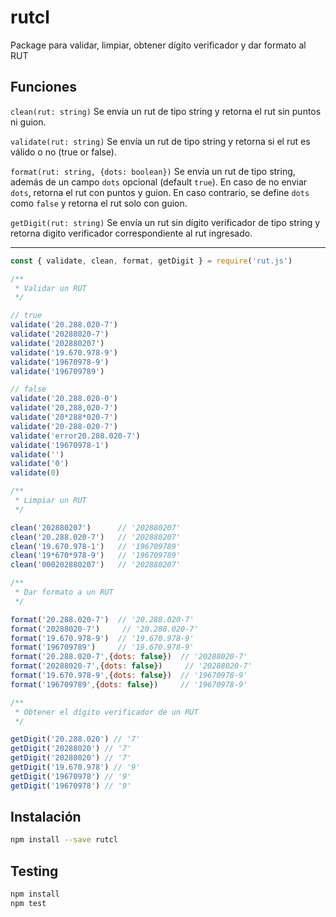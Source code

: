 # rutcl

Package para validar, limpiar, obtener dígito verificador y dar formato al RUT

## Funciones

`clean(rut: string)` Se envía un rut de tipo string y retorna el rut sin puntos ni guion.

`validate(rut: string)` Se envía un rut de tipo string y retorna si el rut es válido o no (true or false).

`format(rut: string, {dots: boolean})` Se envía un rut de tipo string, además de un campo `dots` opcional (default `true`). En caso de no
enviar `dots`, retorna el rut con puntos y guion. En caso contrario, se define `dots` como `false` y retorna el rut solo con guion.

`getDigit(rut: string)` Se envía un rut sin dígito verificador de tipo string y retorna digito verificador correspondiente al rut ingresado.

---

```js
const { validate, clean, format, getDigit } = require('rut.js')

/**
 * Validar un RUT
 */

// true
validate('20.288.020-7')
validate('20288020-7')
validate('202880207')
validate('19.670.978-9')
validate('19670978-9')
validate('196709789')

// false
validate('20.288.020-0')
validate('20,288,020-7')
validate('20*288*020-7')
validate('20-288-020-7')
validate('error20.288.020-7')
validate('19670978-1')
validate('')
validate('0')
validate(0)

/**
 * Limpiar un RUT
 */

clean('202880207')      // '202880207'
clean('20.288.020-7')   // '202880207'
clean('19.670.978-1')   // '196709789'
clean('19*670*978-9')   // '196709789'
clean('000202880207')   // '202880207'

/**
 * Dar formato a un RUT
 */

format('20.288.020-7')  // '20.288.020-7'
format('20288020-7')     // '20.288.020-7'
format('19.670.978-9')  // '19.670.978-9'
format('196709789')     // '19.670.978-9'
format('20.288.020-7',{dots: false})  // '20288020-7'
format('20288020-7',{dots: false})     // '20288020-7'
format('19.670.978-9',{dots: false})  // '19670978-9'
format('196709789',{dots: false})     // '19670978-9'

/**
 * Obtener el dígito verificador de un RUT
 */

getDigit('20.288.020') // '7'
getDigit('20288020') // '7'
getDigit('20288020') // '7'
getDigit('19.670.978') // '9'
getDigit('19670978') // '9'
getDigit('19670978') // '9'
```

## Instalación

```bash
npm install --save rutcl
```

## Testing

```bash
npm install
npm test
```
